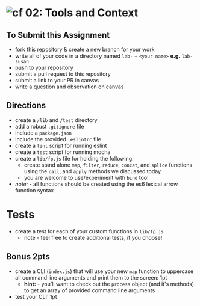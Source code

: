 ![cf](https://i.imgur.com/7v5ASc8.png) 02: Tools and Context
======

## To Submit this Assignment
  * fork this repository & create a new branch for your work
  * write all of your code in a directory named `lab-` + `<your name>` **e.g.** `lab-susan`
  * push to your repository
  * submit a pull request to this repository
  * submit a link to your PR in canvas
  * write a question and observation on canvas

## Directions
  * create a `/lib` and `/test` directory
  * add a robust `.gitignore` file
  * include a `package.json`
  * include the provided `.eslintrc` file
  * create a `lint` script for running eslint
  * create a `test` script for running mocha
  * create a `lib/fp.js` file for holding the following:
    * create stand alone `map`, `filter`, `reduce`, `concat`, and `splice` functions using the `call`, and `apply` methods we discussed today
    * you are welcome to use/experiment with `bind` too!
  * *note:* - all functions should be created using the es6 lexical arrow function syntax

# Tests
  * create a test for each of your custom functions in `lib/fp.js`
    * note - feel free to create additional tests, if you choose!

## Bonus 2pts
  * create a CLI (`index.js`) that will use your new `map` function to uppercase all command line arguments and print them to the screen: 1pt
    * **hint:** - you'll want to check out the `process` object (and it's methods) to get an array of provided command line arguments
  * test your CLI: 1pt
